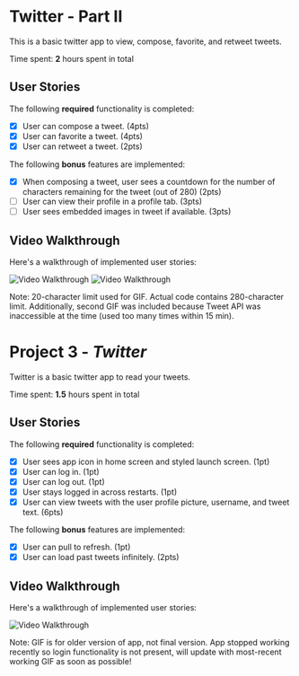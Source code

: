 # Twitter - Part II

This is a basic twitter app to view, compose, favorite, and retweet tweets.

Time spent: **2** hours spent in total

## User Stories

The following **required** functionality is completed:

- [X] User can compose a tweet. (4pts)
- [X] User can favorite a tweet. (4pts)
- [X] User can retweet a tweet. (2pts)

The following **bonus** features are implemented:

- [X] When composing a tweet, user sees a countdown for the number of characters remaining for the tweet (out of 280) (2pts)
- [ ] User can view their profile in a profile tab. (3pts)
- [ ] User sees embedded images in tweet if available. (3pts)

## Video Walkthrough

Here's a walkthrough of implemented user stories:

<img src='http://g.recordit.co/LJmGU7jY4E.gif' title='Video Walkthrough' width='' alt='Video Walkthrough' />

<img src='http://g.recordit.co/ikiGQ8JJON.gif' title='Video Walkthrough' width='' alt='Video Walkthrough' />

Note: 20-character limit used for GIF. Actual code contains 280-character limit. Additionally, second GIF was included because Tweet API was inaccessible at the time (used too many times within 15 min).



# Project 3 - *Twitter*

Twitter is a basic twitter app to read your tweets.

Time spent: **1.5** hours spent in total

## User Stories

The following **required** functionality is completed:

- [X] User sees app icon in home screen and styled launch screen. (1pt)
- [X] User can log in. (1pt)
- [X] User can log out. (1pt)
- [X] User stays logged in across restarts. (1pt)
- [X] User can view tweets with the user profile picture, username, and tweet text. (6pts)

The following **bonus** features are implemented:

- [X] User can pull to refresh. (1pt)
- [X] User can load past tweets infinitely. (2pts)

## Video Walkthrough

Here's a walkthrough of implemented user stories:

<img src='http://g.recordit.co/gptT1KVoCV.gif' title='Video Walkthrough' width='' alt='Video Walkthrough' />

Note: GIF is for older version of app, not final version. App stopped working recently so login functionality is not present, will update with most-recent working GIF as soon as possible!

